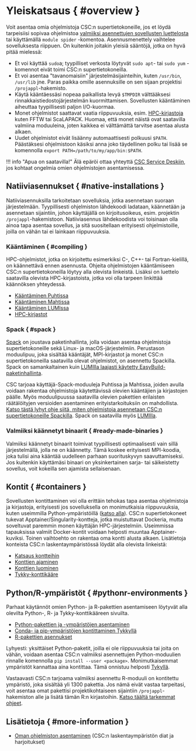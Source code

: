# Yleiskatsaus { #overview }

Voit asentaa omia ohjelmistoja CSC:n supertietokoneille, jos et löydä tarpeisiisi sopivaa ohjelmistoa [valmiiksi asennettujen sovellusten luettelosta](../apps/index.md) tai käyttämällä `module spider` -komentoa. Asennusmenettely vaihtelee sovelluksesta riippuen. On kuitenkin joitakin yleisiä sääntöjä, jotka on hyvä pitää mielessä:

- Et voi käyttää `sudo`a; tyypilliset verkosta löytyvät `sudo apt`- tai `sudo yum` -komennot eivät toimi CSC:n supertietokoneilla.
- Et voi asentaa "tavanomaisiin" järjestelmäsijainteihin, kuten `/usr/bin`, `/usr/lib` jne. Paras paikka omille asennuksille on sen sijaan projektisi `/projappl`-hakemisto.
- Käytä kääntäessäsi nopeaa paikallista levyä `$TMPDIR` välttääksesi rinnakkaistiedostojärjestelmän kuormittamisen. Sovellusten kääntäminen aiheuttaa tyypillisesti paljon I/O-kuormaa.
- Monet ohjelmistot saattavat vaatia riippuvuuksia, esim. [HPC-kirjastoja](hpc-libraries.md) kuten FFTW tai ScaLAPACK. Huomaa, että monet näistä ovat saatavilla valmiina moduuleina, joten kaikkea ei välttämättä tarvitse asentaa alusta alkaen.
- Uudet ohjelmistot eivät lisäänny automaattisesti polkuusi `$PATH`. Päästäksesi ohjelmistoon käsiksi anna joko täydellinen polku tai lisää se komennolla `export PATH=/path/to/my/app/bin:$PATH`.

!!! info "Apua on saatavilla!"
    Älä epäröi ottaa yhteyttä [CSC Service Deskiin](../support/contact.md), jos kohtaat ongelmia omien ohjelmistojen asentamisessa.

## Natiiviasennukset { #native-installations }

Natiiviasennuksilla tarkoitetaan sovelluksia, jotka asennetaan suoraan järjestelmään. Tyypillisesti ohjelmiston lähdekoodi ladataan, käännetään ja asennetaan sijaintiin, johon käyttäjällä on kirjoitusoikeus, esim. projektin `/projappl`-hakemistoon. Natiiviasennus lähdekoodista voi toisinaan olla ainoa tapa asentaa sovellus, ja sitä suositellaan erityisesti ohjelmistoille, joilla on vähän tai ei lainkaan riippuvuuksia.

### Kääntäminen { #compiling }

HPC-ohjelmistot, jotka on kirjoitettu esimerkiksi C-, C++- tai Fortran-kielillä, on käännettävä ennen asennusta. Ohjeita ohjelmistojen kääntämiseen CSC:n supertietokoneilla löytyy alla olevista linkeistä. Lisäksi on luettelo saatavilla olevista HPC-kirjastoista, jotka voi olla tarpeen linkittää käännöksen yhteydessä.

- [Kääntäminen Puhtissa](compiling-puhti.md)
- [Kääntäminen Mahtissa](compiling-mahti.md)
- [Kääntäminen LUMIssa](compiling-lumi.md)
- [HPC-kirjastot](hpc-libraries.md)

### Spack { #spack }

[Spack](https://spack.io) on joustava paketinhallinta, jolla voidaan asentaa ohjelmistoja supertietokoneille sekä Linux- ja macOS-järjestelmiin. Perustason moduulipuu, joka sisältää kääntäjät, MPI-kirjastot ja monet CSC:n supertietokoneilla saatavilla olevat ohjelmistot, on asennettu Spackilla. Spack on samankaltainen kuin [LUMIlla laajasti käytetty EasyBuild-paketinhallinta](https://docs.lumi-supercomputer.eu/software/installing/easybuild/).

CSC tarjoaa käyttäjä-Spack-moduuleja Puhtissa ja Mahtissa, joiden avulla voidaan rakentaa ohjelmistoja käytettävissä olevien kääntäjien ja kirjastojen päälle. Myös moduulipuussa saatavilla olevien pakettien erilaisten räätälöityjen versioiden asentaminen erityistarkoituksiin on mahdollista. [Katso tästä lyhyt ohje siitä, miten ohjelmistoja asennetaan CSC:n supertietokoneille Spackilla](../support/tutorials/user-spack.md). Spack on saatavilla myös [LUMIlla](https://docs.lumi-supercomputer.eu/software/installing/spack/).

### Valmiiksi käännetyt binaarit { #ready-made-binaries }

Valmiiksi käännetyt binaarit toimivat tyypillisesti optimaalisesti vain sillä järjestelmällä, jolla ne on käännetty. Tämä koskee erityisesti MPI-koodia, joka tulisi aina kääntää uudelleen parhaan suorituskyvyn saavuttamiseksi. Jos kuitenkin käyttämäsi binaari on yksinkertainen sarja- tai säikeistetty sovellus, voit kokeilla sen ajamista sellaisenaan.

## Kontit { #containers }

Sovellusten kontittaminen voi olla erittäin tehokas tapa asentaa ohjelmistoja ja kirjastoja, erityisesti jos sovelluksella on monimutkaisia riippuvuuksia, kuten useimmilla Python-ympäristöillä ([katso alla](#pythonr-environments)). CSC:n supertietokoneet tukevat Apptainer/Singularity-kontteja, jotka muistuttavat Dockeria, mutta soveltuvat paremmin monen käyttäjän HPC-järjestelmiin. Useimmissa tapauksissa valmiit Docker-kontit voidaan helposti muuntaa Apptainer-kuviksi. Toinen vaihtoehto on rakentaa oma kontti alusta alkaen. Lisätietoja konteista CSC:n laskentaympäristössä löydät alla olevista linkeistä:

- [Katsaus kontteihin](containers/overview.md)
- [Konttien ajaminen](containers/overview.md#running-containers)
- [Konttien luominen](containers/overview.md#building-container-images)
- [Tykky-konttikääre](containers/tykky.md)

## Python/R-ympäristöt { #pythonr-environments }

Parhaat käytännöt omien Python- ja R-pakettien asentamiseen löytyvät alla olevilta Python-, R- ja Tykky-konttikääreen sivuilta.

- [Python-pakettien ja -ympäristöjen asentaminen](../apps/python.md)
- [Conda- ja pip-ympäristöjen kontittaminen Tykkyllä](containers/tykky.md)
- [R-pakettien asennukset](../apps/r-env.md#r-package-installations)

Lyhyesti: yksittäiset Python-paketit, joilla ei ole riippuvuuksia tai joita on vähän, voidaan asentaa CSC:n valmiiksi asennettujen Python-moduulien rinnalle komennolla `pip install --user <package>`. Monimutkaisemmat ympäristöt kannattaa aina kontittaa. Tämä onnistuu helposti [Tykyllä](containers/tykky.md).

Vastaavasti CSC:n tarjoama valmiiksi asennettu R-moduuli on kontitettu ympäristö, joka sisältää yli 1300 pakettia. Jos nämä eivät vastaa tarpeitasi, voit asentaa omat pakettisi projektikohtaiseen sijaintiin `/projappl`-hakemiston alle ja lisätä tämän R:n kirjastoihin. [Katso täältä tarkemmat ohjeet](../apps/r-env.md#r-package-installations).

## Lisätietoja { #more-information }

- [Oman ohjelmiston asentaminen](https://csc-training.github.io/csc-env-eff/part-2/installing/)
  (CSC:n laskentaympäristön diat ja harjoitukset)